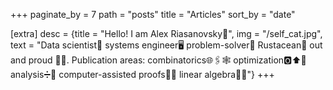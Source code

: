 +++
paginate_by = 7
path = "posts"
title = "Articles"
sort_by = "date"

[extra]
desc = {title = "Hello! I am Alex Riasanovsky👋", img = "/self_cat.jpg", text = "Data scientist🧮 systems engineer🖥 problem-solver🧩 Rustacean🦀 out and proud 🏳️‍⚧️. Publication areas: combinatorics🌐🖇🕸 optimization🅾️⬆️💯 analysis➗🔣 computer-assisted proofs📃💾 linear algebra🔡🏁"}
+++
